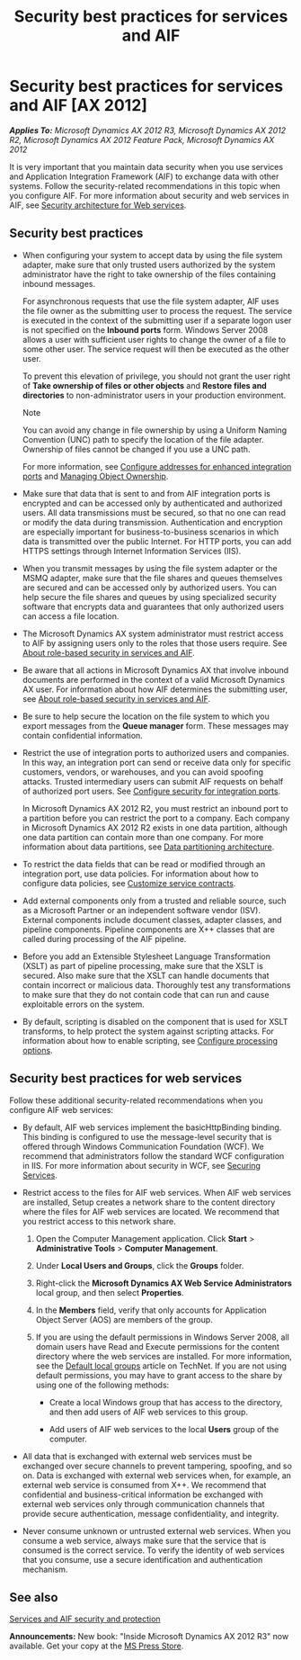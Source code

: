 ﻿---
title: Security best practices for services and AIF
TOCTitle: Security best practices for services and AIF
ms:assetid: ab145079-5dcd-43da-8f4a-5d27a54c0f7c
ms:mtpsurl: https://technet.microsoft.com/en-us/library/Aa834425(v=AX.60)
ms:contentKeyID: 36941317
ms.date: 05/18/2015
mtps_version: v=AX.60
---

# Security best practices for services and AIF [AX 2012]


_**Applies To:** Microsoft Dynamics AX 2012 R3, Microsoft Dynamics AX 2012 R2, Microsoft Dynamics AX 2012 Feature Pack, Microsoft Dynamics AX 2012_

It is very important that you maintain data security when you use services and Application Integration Framework (AIF) to exchange data with other systems. Follow the security-related recommendations in this topic when you configure AIF. For more information about security and web services in AIF, see [Security architecture for Web services](security-architecture-for-web-services.md).

## Security best practices

  - When configuring your system to accept data by using the file system adapter, make sure that only trusted users authorized by the system administrator have the right to take ownership of the files containing inbound messages.
    
    For asynchronous requests that use the file system adapter, AIF uses the file owner as the submitting user to process the request. The service is executed in the context of the submitting user if a separate logon user is not specified on the **Inbound ports** form. Windows Server 2008 allows a user with sufficient user rights to change the owner of a file to some other user. The service request will then be executed as the other user.
    
    To prevent this elevation of privilege, you should not grant the user right of **Take ownership of files or other objects** and **Restore files and directories** to non-administrator users in your production environment.
    

    > [!NOTE]
    > <P>You can avoid any change in file ownership by using a Uniform Naming Convention (UNC) path to specify the location of the file adapter. Ownership of files cannot be changed if you use a UNC path.</P>

    
    For more information, see [Configure addresses for enhanced integration ports](configure-addresses-for-enhanced-integration-ports.md) and [Managing Object Ownership](http://go.microsoft.com/fwlink/?linkid=396920&clcid=0x40).

  - Make sure that data that is sent to and from AIF integration ports is encrypted and can be accessed only by authenticated and authorized users. All data transmissions must be secured, so that no one can read or modify the data during transmission. Authentication and encryption are especially important for business-to-business scenarios in which data is transmitted over the public Internet. For HTTP ports, you can add HTTPS settings through Internet Information Services (IIS).

  - When you transmit messages by using the file system adapter or the MSMQ adapter, make sure that the file shares and queues themselves are secured and can be accessed only by authorized users. You can help secure the file shares and queues by using specialized security software that encrypts data and guarantees that only authorized users can access a file location.

  - The Microsoft Dynamics AX system administrator must restrict access to AIF by assigning users only to the roles that those users require. See [About role-based security in services and AIF](about-role-based-security-in-services-and-aif.md).

  - Be aware that all actions in Microsoft Dynamics AX that involve inbound documents are performed in the context of a valid Microsoft Dynamics AX user. For information about how AIF determines the submitting user, see [About role-based security in services and AIF](about-role-based-security-in-services-and-aif.md).

  - Be sure to help secure the location on the file system to which you export messages from the **Queue manager** form. These messages may contain confidential information.

  - Restrict the use of integration ports to authorized users and companies. In this way, an integration port can send or receive data only for specific customers, vendors, or warehouses, and you can avoid spoofing attacks. Trusted intermediary users can submit AIF requests on behalf of authorized port users. See [Configure security for integration ports](configure-security-for-integration-ports.md).
    
    In Microsoft Dynamics AX 2012 R2, you must restrict an inbound port to a partition before you can restrict the port to a company. Each company in Microsoft Dynamics AX 2012 R2 exists in one data partition, although one data partition can contain more than one company. For more information about data partitions, see [Data partitioning architecture](data-partitioning-architecture.md).

  - To restrict the data fields that can be read or modified through an integration port, use data policies. For information about how to configure data policies, see [Customize service contracts](customize-service-contracts.md).

  - Add external components only from a trusted and reliable source, such as a Microsoft Partner or an independent software vendor (ISV). External components include document classes, adapter classes, and pipeline components. Pipeline components are X++ classes that are called during processing of the AIF pipeline.

  - Before you add an Extensible Stylesheet Language Transformation (XSLT) as part of pipeline processing, make sure that the XSLT is secured. Also make sure that the XSLT can handle documents that contain incorrect or malicious data. Thoroughly test any transformations to make sure that they do not contain code that can run and cause exploitable errors on the system.

  - By default, scripting is disabled on the component that is used for XSLT transforms, to help protect the system against scripting attacks. For information about how to enable scripting, see [Configure processing options](configure-processing-options.md).

## Security best practices for web services

Follow these additional security-related recommendations when you configure AIF web services:

  - By default, AIF web services implement the basicHttpBinding binding. This binding is configured to use the message-level security that is offered through Windows Communication Foundation (WCF). We recommend that administrators follow the standard WCF configuration in IIS. For more information about security in WCF, see [Securing Services](http://go.microsoft.com/fwlink/?linkid=102986).

  - Restrict access to the files for AIF web services. When AIF web services are installed, Setup creates a network share to the content directory where the files for AIF web services are located. We recommend that you restrict access to this network share.
    
    1.  Open the Computer Management application. Click **Start** \> **Administrative Tools** \> **Computer Management**.
    
    2.  Under **Local Users and Groups**, click the **Groups** folder.
    
    3.  Right-click the **Microsoft Dynamics AX Web Service Administrators** local group, and then select **Properties**.
    
    4.  In the **Members** field, verify that only accounts for Application Object Server (AOS) are members of the group.
    
    5.  If you are using the default permissions in Windows Server 2008, all domain users have Read and Execute permissions for the content directory where the web services are installed. For more information, see the [Default local groups](http://go.microsoft.com/fwlink/?linkid=227787) article on TechNet. If you are not using default permissions, you may have to grant access to the share by using one of the following methods:
        
          - Create a local Windows group that has access to the directory, and then add users of AIF web services to this group.
        
          - Add users of AIF web services to the local **Users** group of the computer.

  - All data that is exchanged with external web services must be exchanged over secure channels to prevent tampering, spoofing, and so on. Data is exchanged with external web services when, for example, an external web service is consumed from X++. We recommend that confidential and business-critical information be exchanged with external web services only through communication channels that provide secure authentication, message confidentiality, and integrity.

  - Never consume unknown or untrusted external web services. When you consume a web service, always make sure that the service that is consumed is the correct service. To verify the identity of web services that you consume, use a secure identification and authentication mechanism.

## See also

[Services and AIF security and protection](services-and-aif-security-and-protection.md)

  
**Announcements:** New book: "Inside Microsoft Dynamics AX 2012 R3" now available. Get your copy at the [MS Press Store](https://www.microsoftpressstore.com/store/inside-microsoft-dynamics-ax-2012-r3-9780735685109).

